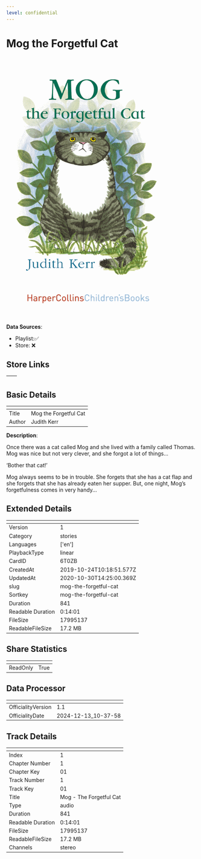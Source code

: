 ```yaml
---
level: confidential
---
```

# Mog the Forgetful Cat

![card_[6T0ZB].png](../../img/cards/card_[6T0ZB].png)

**Data Sources**: 

- Playlist:✅
- Store: ❌


## Store Links

| <!-- --> | <!-- --> |
| - | - |


## Basic Details

| <!-- --> | <!-- --> |
| - | - |
| Title | Mog the Forgetful Cat |
| Author | Judith Kerr |

**Description**:

Once there was a cat called Mog and she lived with a family called Thomas. Mog was nice but not very clever, and she forgot a lot of things…

‘Bother that cat!’

Mog always seems to be in trouble. She forgets that she has a cat flap and she forgets that she has already eaten her supper. But, one night, Mog’s forgetfulness comes in very handy…


## Extended Details

| <!-- --> | <!-- --> |
| - | - |
| Version | 1 |
| Category | stories |
| Languages | ['en'] |
| PlaybackType | linear |
| CardID | 6T0ZB |
| CreatedAt | 2019-10-24T10:18:51.577Z |
| UpdatedAt | 2020-10-30T14:25:00.369Z |
| slug | mog-the-forgetful-cat |
| Sortkey | mog-the-forgetful-cat |
| Duration | 841 |
| Readable Duration | 0:14:01 |
| FileSize | 17995137 |
| ReadableFileSize | 17.2 MB |


## Share Statistics

| <!-- --> | <!-- --> |
| - | - |
| ReadOnly | True |


## Data Processor

| <!-- --> | <!-- --> |
| - | - |
| OfficialityVersion | 1.1
| OfficialityDate | 2024-12-13_10-37-58


## Track Details

| <!-- --> | <!-- --> |
| - | - |
| Index | 1 |
| Chapter Number | 1 |
| Chapter Key | 01 |
| Track Number | 1 |
| Track Key | 01 |
| Title | Mog - The Forgetful Cat |
| Type | audio |
| Duration | 841 |
| Readable Duration | 0:14:01 |
| FileSize | 17995137 |
| ReadableFileSize | 17.2 MB |
| Channels | stereo |

